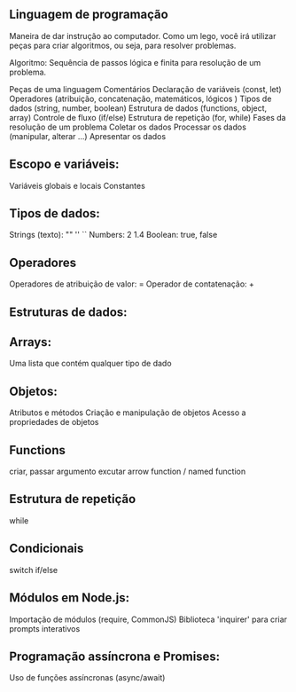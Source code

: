 ## Linguagem de programação
Maneira de dar instrução ao computador. Como um lego, você irá utilizar peças para criar algoritmos, ou seja, para resolver problemas.

 Algoritmo: Sequência de passos lógica e finita para resolução de um problema.

Peças de uma linguagem
Comentários
Declaração de variáveis (const, let)
Operadores (atribuição, concatenação, matemáticos, lógicos )
Tipos de dados (string, number, boolean)
Estrutura de dados (functions, object, array)
Controle de fluxo (if/else)
Estrutura de repetição (for, while)
Fases da resolução de um problema
Coletar os dados Processar os dados (manipular, alterar ...) Apresentar os dados

## Escopo e variáveis:
 Variáveis globais e locais
 Constantes

## Tipos de dados:
 Strings (texto): "" '' ``
 Numbers: 2 1.4
 Boolean: true, false
## Operadores
 Operadores de atribuição de valor: =
 Operador de contatenação: +

## Estruturas de dados:

## Arrays:
 Uma lista que contém qualquer tipo de dado
## Objetos:
 Atributos e métodos
 Criação e manipulação de objetos
 Acesso a propriedades de objetos

## Functions
 criar, passar argumento
 excutar
 arrow function / named function

## Estrutura de repetição
while

## Condicionais
switch
if/else

## Módulos em Node.js:
Importação de módulos (require, CommonJS)
Biblioteca 'inquirer' para criar prompts interativos

## Programação assíncrona e Promises:
Uso de funções assíncronas (async/await)